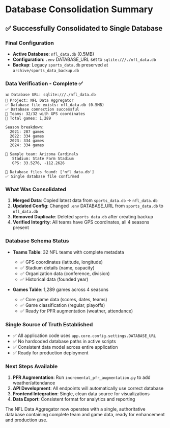 # Database Consolidation Summary

## ✅ **Successfully Consolidated to Single Database**

### **Final Configuration**
- **Active Database**: `nfl_data.db` (0.5MB)
- **Configuration**: `.env` DATABASE_URL set to `sqlite:///./nfl_data.db`
- **Backup**: Legacy `sports_data.db` preserved at `archive/sports_data_backup.db`

### **Data Verification - Complete ✅**
```
📊 Database URL: sqlite:///./nfl_data.db
🏈 Project: NFL Data Aggregator
✅ Database file exists: nfl_data.db (0.5MB)
✅ Database connection successful
📍 Teams: 32/32 with GPS coordinates
🏈 Total games: 1,289

Season breakdown:
  2021: 287 games
  2022: 334 games  
  2023: 334 games
  2024: 334 games

📍 Sample team: Arizona Cardinals
   Stadium: State Farm Stadium
   GPS: 33.5276, -112.2626

📂 Database files found: ['nfl_data.db']
✅ Single database file confirmed
```

### **What Was Consolidated**
1. **Merged Data**: Copied latest data from `sports_data.db` → `nfl_data.db`
2. **Updated Config**: Changed `.env` DATABASE_URL from `sports_data.db` to `nfl_data.db`
3. **Removed Duplicate**: Deleted `sports_data.db` after creating backup
4. **Verified Integrity**: All teams have GPS coordinates, all 4 seasons present

### **Database Schema Status**
- **Teams Table**: 32 NFL teams with complete metadata
  - ✅ GPS coordinates (latitude, longitude)
  - ✅ Stadium details (name, capacity)
  - ✅ Organization data (conference, division)
  - ✅ Historical data (founded year)

- **Games Table**: 1,289 games across 4 seasons
  - ✅ Core game data (scores, dates, teams)
  - ✅ Game classification (regular, playoffs)
  - ✅ Ready for PFR augmentation (weather, attendance)

### **Single Source of Truth Established**
- ✅ All application code uses `app.core.config.settings.DATABASE_URL`
- ✅ No hardcoded database paths in active scripts
- ✅ Consistent data model across entire application
- ✅ Ready for production deployment

### **Next Steps Available**
1. **PFR Augmentation**: Run `incremental_pfr_augmentation.py` to add weather/attendance
2. **API Development**: All endpoints will automatically use correct database
3. **Frontend Integration**: Single, clean data source for visualizations
4. **Data Export**: Consistent format for analytics and reporting

The NFL Data Aggregator now operates with a single, authoritative database containing complete team and game data, ready for enhancement and production use.